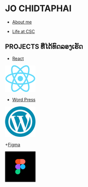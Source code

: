 # JO CHIDTAPHAI 

+ [About me](JO)

+ [Life at CSC](CSC)

## PROJECTS ທີ່ໄດ້ທົດລອງເຮັດ

+ [React](TIC-TAC-TOE)

<img src='img/React.png' width='100'>


+ [Word Press](Word-Press)

<img src='/img/Word Press.png' width='100'>


+[Figma](CARBOOKING)

 <img src='/img/figma-icon.png' width='100'>


